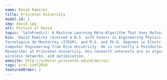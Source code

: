 ```yaml
---
name: David Ramirez
title: Princeton University
modal-id: 1
img: david.jpg
alt: Picture of David
topic: 'SafePredict: A Machine Learning Meta-Algorithm That Uses Refusals to Guarantee Correctness'
bio: 'David Ramirez received a B.S. with honors in Engineering Physics from
Tecnologico de Monterrey (ITESM), and M.S. and Ph.D. degrees in Electrical and
Computer Engineering from Rice University. He is currently a Postdoctoral
Researcher at Princeton University. His research interests are in algorithms,
wireless networks, and optimization. ' 
website: http://scholar.princeton.edu/dramirez/ 
tags: oral-icml2019
featuredOrder: 2
---
```

